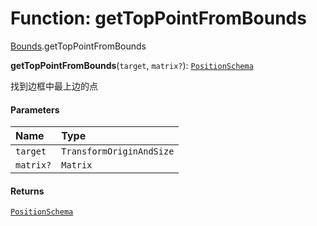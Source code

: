 # Function: getTopPointFromBounds

[Bounds](/auto-docs/core/modules/Bounds.md).getTopPointFromBounds

**getTopPointFromBounds**(`target`, `matrix?`): [`PositionSchema`](/auto-docs/core/interfaces/PositionSchema.md)

找到边框中最上边的点

#### Parameters

| Name | Type |
| :------ | :------ |
| `target` | `TransformOriginAndSize` |
| `matrix?` | `Matrix` |

#### Returns

[`PositionSchema`](/auto-docs/core/interfaces/PositionSchema.md)

